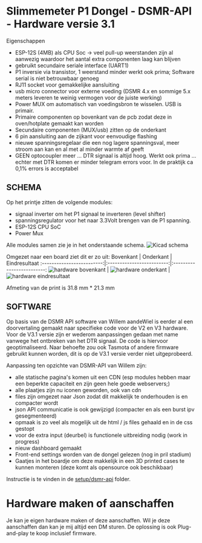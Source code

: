 # Slimmemeter P1 Dongel - DSMR-API - Hardware versie 3.1
Eigenschappen
- ESP-12S (4MB) als CPU Soc -> veel pull-up weerstanden zijn al aanwezig waardoor het aantal extra componenten laag kan blijven
- gebruikt secundaire seriale interface (UART1)
- P1 inversie via transistor, 1 weerstand minder werkt ook prima; Software serial is niet betrouwbaar genoeg
- RJ11 socket voor gemakkelijke aansluiting
- usb micro connector voor externe voeding (DSMR 4.x en sommige 5.x meters leveren te weinig vermogen voor de juiste werking)
- Power MUX om automatisch van voedingsbron te wisselen. USB is primair.
- Primaire componenten op bovenkant van de pcb zodat deze in oven/hotplate gemaakt kan worden
- Secundaire componenten (MUX/usb) zitten op de onderkant
- 6 pin aansluiting aan de zijkant voor eenvoudige flashing
- nieuwe spanningsregelaar die een nog lagere spanningsval, meer stroom aan kan en al met al minder warmte af geeft
- GEEN optocoupler meer ... DTR signaal is altijd hoog. Werkt ook prima ... echter met DTR komen er minder telegram errors voor. In de praktijk ca 0,1% errors is acceptabel

## SCHEMA
Op het printje zitten de volgende modules:
- signaal inverter om het P1 signaal te inverteren (level shifter)
- spanningsregulator voor het naar 3.3Volt brengen van de P1 spanning.
- ESP-12S CPU SoC
- Power Mux

Alle modules samen zie je in het onderstaande schema.
![Kicad schema](hardware/v3.1-kicad-schema.png) 


Omgezet naar een board ziet dit er zo uit:
Bovenkant             |  Onderkant |  Eindresultaat
:-------------------------:|:-------------------------:|:-------------------------:
![hardware bovenkant](hardware/v3.1-print-boven.png)  |  ![hardware onderkant](hardware/v3.1-print-onder.png) | ![hardware eindresultaat](hardware/v3.1-eindresultaat.jpg)

Afmeting van de print is 31.8 mm * 21.3 mm

## SOFTWARE
Op basis van de DSMR API software van Willem aandeWiel is eerder al een doorvertaling gemaakt naar specifieke code voor de V2 en V3 hardware. Voor de V3.1 versie zijn er wederom aanpassingen gedaan met name vanwege het ontbreken van het DTR signaal. De code is hiervoor geoptimaliseerd.
Naar behoefte zou ook Tasmota of andere firmware gebruikt kunnen worden, dit is op de V3.1 versie verder niet uitgeprobeerd.

Aanpassing ten opzichte van DSMR-API van Willem zijn:
- alle statische pagina's komen uit een CDN (esp modules hebben maar een beperkte capaciteit en zijn geen hele goede webservers;)
- alle plaatjes zijn nu iconen geworden, ook van cdn
- files zijn omgezet naar Json zodat dit makkelijk te onderhouden is en compacter wordt
- json API communicatie is ook gewijzigd (compacter en als een burst ipv gesegmenteerd)
- opmaak is zo veel als mogelijk uit de html / js files gehaald en in de css gestopt
- voor de extra input (deurbel) is functionele uitbreiding nodig (work in progress)
- nieuw dashboard gemaakt
- Front-end settings worden van de dongel gelezen (nog in pril stadium)
- Gaatjes in het boardje om deze makkelijk in een 3D printed cases te kunnen monteren (deze komt als opensource ook beschikbaar)
 
Instructie is te vinden in de [setup/dsmr-api](setup/dsmr-api/README.md) folder.

# Hardware maken of aanschaffen
Je kan je eigen hardware maken of deze aanschaffen. Wil je deze aanschaffen dan kan je mij altijd een DM sturen. De oplossing is ook Plug-and-play te koop inclusief firmware.